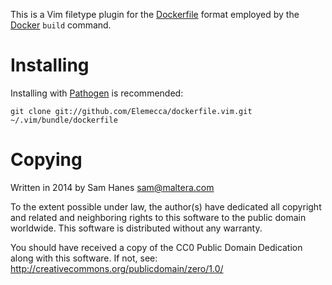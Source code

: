 
This is a Vim filetype plugin for the [Dockerfile] format employed by
the [Docker] `build` command.

[Docker]: https://www.docker.io/
[Dockerfile]: http://docs.docker.io/en/latest/reference/builder/

Installing
==========

Installing with [Pathogen] is recommended:

    git clone git://github.com/Elemecca/dockerfile.vim.git ~/.vim/bundle/dockerfile

[Pathogen]: https://github.com/tpope/vim-pathogen

Copying
=======

Written in 2014 by Sam Hanes <sam@maltera.com>

To the extent possible under law, the author(s) have dedicated all
copyright and related and neighboring rights to this software to
the public domain worldwide. This software is distributed without
any warranty.

You should have received a copy of the CC0 Public Domain Dedication
along with this software. If not, see:
http://creativecommons.org/publicdomain/zero/1.0/
